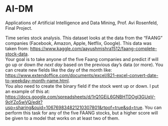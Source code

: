# AI-DM

Applications of Artificial Intelligence and Data Mining, Prof. Avi Rosenfeld, Final Project.

Time series stock analysis.  This dataset looks at the data from the “FAANG” companies (Facebook, Amazon, Apple, Netflix, Google). 
This data was taken from: https://www.kaggle.com/aayushmishra1512/faang-complete-stock-data.  
Your goal is to take anyone of the five Faang companies and predict if will go up or down *the next day* based on the previous day’s data (or more). 
You can create new fields like the day of the month like: https://www.extendoffice.com/documents/excel/821-excel-convert-date-to-weekday-month-name.html.  
You also need to create the binary field if the stock went up or down. I put an example of this at:
https://docs.google.com/spreadsheets/d/1rQ1GEiL6GNBHTDOgl3GUqV-9oYZo5wVQ/edit?usp=sharing&ouid=106769834821210307801&rtpof=true&sd=true. 
You can perform this task for any of the five FAANG stocks, but a higher score will be given to a model that works on at least two of them.
